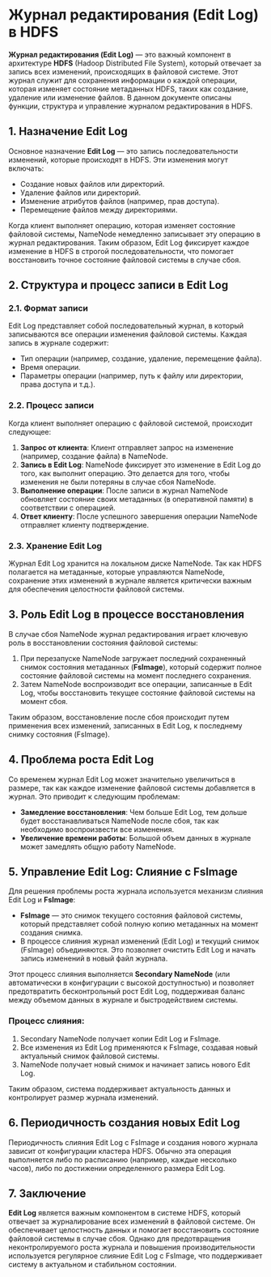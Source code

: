 # Журнал редактирования (Edit Log) в HDFS

**Журнал редактирования (Edit Log)** — это важный компонент в архитектуре **HDFS** (Hadoop Distributed File System), который отвечает за запись всех изменений, происходящих в файловой системе. Этот журнал служит для сохранения информации о каждой операции, которая изменяет состояние метаданных HDFS, таких как создание, удаление или изменение файлов. В данном документе описаны функции, структура и управление журналом редактирования в HDFS.

## 1. Назначение Edit Log

Основное назначение **Edit Log** — это запись последовательности изменений, которые происходят в HDFS. Эти изменения могут включать:

- Создание новых файлов или директорий.
- Удаление файлов или директорий.
- Изменение атрибутов файлов (например, прав доступа).
- Перемещение файлов между директориями.

Когда клиент выполняет операцию, которая изменяет состояние файловой системы, NameNode немедленно записывает эту операцию в журнал редактирования. Таким образом, Edit Log фиксирует каждое изменение в HDFS в строгой последовательности, что помогает восстановить точное состояние файловой системы в случае сбоя.

## 2. Структура и процесс записи в Edit Log

### 2.1. Формат записи

Edit Log представляет собой последовательный журнал, в который записываются все операции изменения файловой системы. Каждая запись в журнале содержит:
- Тип операции (например, создание, удаление, перемещение файла).
- Время операции.
- Параметры операции (например, путь к файлу или директории, права доступа и т.д.).

### 2.2. Процесс записи

Когда клиент выполняет операцию с файловой системой, происходит следующее:
1. **Запрос от клиента**: Клиент отправляет запрос на изменение (например, создание файла) в NameNode.
2. **Запись в Edit Log**: NameNode фиксирует это изменение в Edit Log до того, как выполнит операцию. Это делается для того, чтобы изменения не были потеряны в случае сбоя NameNode.
3. **Выполнение операции**: После записи в журнал NameNode обновляет состояние своих метаданных (в оперативной памяти) в соответствии с операцией.
4. **Ответ клиенту**: После успешного завершения операции NameNode отправляет клиенту подтверждение.

### 2.3. Хранение Edit Log

Журнал Edit Log хранится на локальном диске NameNode. Так как HDFS полагается на метаданные, которые управляются NameNode, сохранение этих изменений в журнале является критически важным для обеспечения целостности файловой системы.

## 3. Роль Edit Log в процессе восстановления

В случае сбоя NameNode журнал редактирования играет ключевую роль в восстановлении состояния файловой системы:

1. При перезапуске NameNode загружает последний сохраненный снимок состояния метаданных (**FsImage**), который содержит полное состояние файловой системы на момент последнего сохранения.
2. Затем NameNode воспроизводит все операции, записанные в Edit Log, чтобы восстановить текущее состояние файловой системы на момент сбоя.
   
Таким образом, восстановление после сбоя происходит путем применения всех изменений, записанных в Edit Log, к последнему снимку состояния (FsImage).

## 4. Проблема роста Edit Log

Со временем журнал Edit Log может значительно увеличиться в размере, так как каждое изменение файловой системы добавляется в журнал. Это приводит к следующим проблемам:
- **Замедление восстановления**: Чем больше Edit Log, тем дольше будет восстанавливаться NameNode после сбоя, так как необходимо воспроизвести все изменения.
- **Увеличение времени работы**: Большой объем данных в журнале может замедлять общую работу NameNode.

## 5. Управление Edit Log: Слияние с FsImage

Для решения проблемы роста журнала используется механизм слияния Edit Log и **FsImage**:

- **FsImage** — это снимок текущего состояния файловой системы, который представляет собой полную копию метаданных на момент создания снимка.
- В процессе слияния журнал изменений (Edit Log) и текущий снимок (FsImage) объединяются. Это позволяет очистить Edit Log и начать запись изменений в новый файл журнала.

Этот процесс слияния выполняется **Secondary NameNode** (или автоматически в конфигурации с высокой доступностью) и позволяет предотвратить бесконтрольный рост Edit Log, поддерживая баланс между объемом данных в журнале и быстродействием системы.

### Процесс слияния:

1. Secondary NameNode получает копии Edit Log и FsImage.
2. Все изменения из Edit Log применяются к FsImage, создавая новый актуальный снимок файловой системы.
3. NameNode получает новый снимок и начинает запись нового Edit Log.
   
Таким образом, система поддерживает актуальность данных и контролирует размер журнала изменений.

## 6. Периодичность создания новых Edit Log

Периодичность слияния Edit Log с FsImage и создания нового журнала зависит от конфигурации кластера HDFS. Обычно эта операция выполняется либо по расписанию (например, каждые несколько часов), либо по достижении определенного размера Edit Log.

## 7. Заключение

**Edit Log** является важным компонентом в системе HDFS, который отвечает за журналирование всех изменений в файловой системе. Он обеспечивает целостность данных и помогает восстановить состояние файловой системы в случае сбоя. Однако для предотвращения неконтролируемого роста журнала и повышения производительности используется регулярное слияние Edit Log с FsImage, что поддерживает систему в актуальном и стабильном состоянии.
